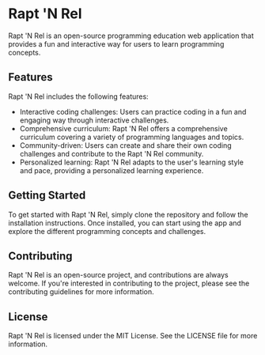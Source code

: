 # Rapt 'N Rel

Rapt 'N Rel is an open-source programming education web application that provides a fun and interactive way for users to learn programming concepts.

## Features

Rapt 'N Rel includes the following features:

- Interactive coding challenges: Users can practice coding in a fun and engaging way through interactive challenges.
- Comprehensive curriculum: Rapt 'N Rel offers a comprehensive curriculum covering a variety of programming languages and topics.
- Community-driven: Users can create and share their own coding challenges and contribute to the Rapt 'N Rel community.
- Personalized learning: Rapt 'N Rel adapts to the user's learning style and pace, providing a personalized learning experience.

## Getting Started

To get started with Rapt 'N Rel, simply clone the repository and follow the installation instructions. Once installed, you can start using the app and explore the different programming concepts and challenges.

## Contributing

Rapt 'N Rel is an open-source project, and contributions are always welcome. If you're interested in contributing to the project, please see the contributing guidelines for more information.

## License

Rapt 'N Rel is licensed under the MIT License. See the LICENSE file for more information.
